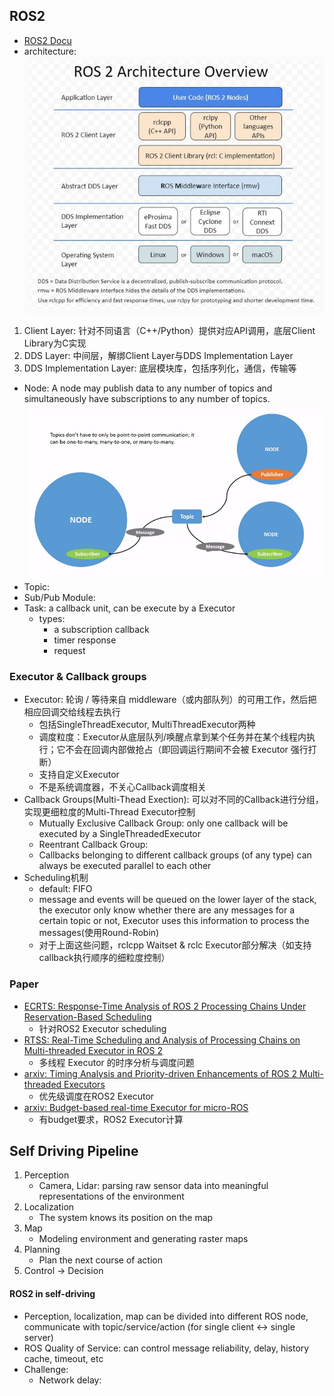 ## ROS2
- [ROS2 Docu](https://docs.ros.org/en/galactic/index.html)
- architecture:  
![alt text](image\image1.png)
1. Client Layer: 针对不同语言（C++/Python）提供对应API调用，底层Client Library为C实现
2. DDS Layer: 中间层，解绑Client Layer与DDS Implementation Layer
3. DDS Implementation Layer: 底层模块库，包括序列化，通信，传输等
- Node: A node may publish data to any number of topics and simultaneously have subscriptions to any number of topics.  
![alt text](image\image2.png)
- Topic: 
- Sub/Pub Module: 
- Task: a callback unit, can be execute by a Executor
    - types:
        - a subscription callback
        - timer response
        - request
### Executor & Callback groups
- Executor: 轮询 / 等待来自 middleware（或内部队列）的可用工作，然后把相应回调交给线程去执行
    - 包括SingleThreadExecutor, MultiThreadExecutor两种
    - 调度粒度：Executor从底层队列/唤醒点拿到某个任务并在某个线程内执行；它不会在回调内部做抢占（即回调运行期间不会被 Executor 强行打断）
    - 支持自定义Executor
    - 不是系统调度器，不关心Callback调度相关
- Callback Groups(Multi-Thead Exection): 可以对不同的Callback进行分组，实现更细粒度的Multi-Thread Executor控制
    - Mutually Exclusive Callback Group: only one callback will be executed by a SingleThreadedExecutor
    - Reentrant Callback Group: 
    - Callbacks belonging to different callback groups (of any type) can always be executed parallel to each other
- Scheduling机制
    - default: FIFO
    - message and events will be queued on the lower layer of the stack, the executor only know whether there are any messages for a certain topic or not, Executor uses this information to process the messages(使用Round-Robin)
    - 对于上面这些问题，rclcpp Waitset & rclc Executor部分解决（如支持callback执行顺序的细粒度控制）
### Paper
- [ECRTS: Response-Time Analysis of ROS 2 Processing Chains Under Reservation-Based Scheduling](https://drops.dagstuhl.de/storage/00lipics/lipics-vol133-ecrts2019/LIPIcs.ECRTS.2019.6/LIPIcs.ECRTS.2019.6.pdf)
    - 针对ROS2 Executor scheduling
- [RTSS: Real-Time Scheduling and Analysis of Processing Chains on Multi-threaded Executor in ROS 2](https://ieeexplore.ieee.org/stamp/stamp.jsp?tp=&arnumber=9984791)
    - 多线程 Executor 的时序分析与调度问题
- [arxiv: Timing Analysis and Priority-driven Enhancements of ROS 2 Multi-threaded Executors](https://arxiv.org/pdf/2408.08440)
    - 优先级调度在ROS2 Executor
- [arxiv: Budget-based real-time Executor for micro-ROS](https://arxiv.org/pdf/2105.05590)
    - 有budget要求，ROS2 Executor计算

## Self Driving Pipeline
1. Perception
    - Camera, Lidar: parsing raw sensor data into meaningful representations of the environment
2. Localization
    - The system knows its position on the map
3. Map
    - Modeling environment and generating raster maps
4. Planning
    - Plan the next course of action
5. Control -> Decision
#### ROS2 in self-driving
- Perception, localization, map can be divided into different ROS node, communicate with topic/service/action (for single client <-> single server)
- ROS Quality of Service: can control message reliability, delay, history cache, timeout, etc
- Challenge: 
    - Network delay: 